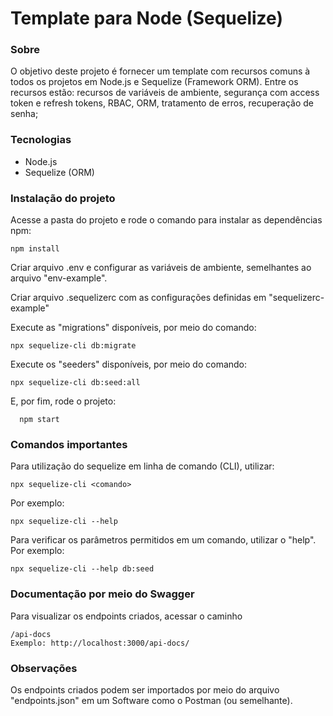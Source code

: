# Template para Node (Sequelize)

### Sobre

O objetivo deste projeto é fornecer um template com recursos comuns à todos os projetos em Node.js e Sequelize (Framework ORM). Entre os recursos estão: recursos de variáveis de ambiente, segurança com access token e refresh tokens, RBAC, ORM, tratamento de erros, recuperação de senha;

### Tecnologias

- Node.js
- Sequelize (ORM)

### Instalação do projeto

Acesse a pasta do projeto e rode o comando para instalar as dependências npm:

    npm install

Criar arquivo .env e configurar as variáveis de ambiente, semelhantes ao arquivo "env-example".

Criar arquivo .sequelizerc com as configurações definidas em "sequelizerc-example"

Execute as "migrations" disponíveis, por meio do comando:

    npx sequelize-cli db:migrate

Execute os "seeders" disponíveis, por meio do comando:

    npx sequelize-cli db:seed:all

E, por fim, rode o projeto:

```
  npm start
```

### Comandos importantes

Para utilização do sequelize em linha de comando (CLI), utilizar:

    npx sequelize-cli <comando>

Por exemplo:

    npx sequelize-cli --help

Para verificar os parâmetros permitidos em um comando, utilizar o "help". Por exemplo:

    npx sequelize-cli --help db:seed

### Documentação por meio do Swagger

Para visualizar os endpoints criados, acessar o caminho

    /api-docs
    Exemplo: http://localhost:3000/api-docs/

### Observações

Os endpoints criados podem ser importados por meio do arquivo "endpoints.json" em um Software como o Postman (ou semelhante).
